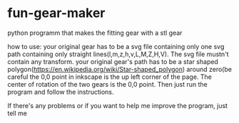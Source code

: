 # fun-gear-maker
python programm that makes the fitting gear with a stl gear

how to use:
your original gear has to be a svg file containing only one svg path containing only straight lines(l,m,z,h,v,L,M,Z,H,V). The svg file mustn't contain any transform.
your original gear's path has to be a star shaped polygon(https://en.wikipedia.org/wiki/Star-shaped_polygon) around zero(be careful the 0,0 point in inkscape is the
up left corner of the page.
The center of rotation of the two gears is the 0,0 point.
Then just run the program and follow the instructions.

If there's any problems or if you want to help me improve the program, just tell me

